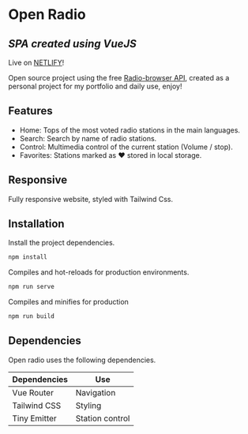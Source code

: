 # Open Radio
## _SPA created using VueJS_

Live on [NETLIFY](https://open-radio.netlify.app/)!

Open source project using the free [Radio-browser API](https://www.radio-browser.info/), created as a personal project for my portfolio and daily use, enjoy!

## Features

- Home: Tops of the most voted radio stations in the main languages.
- Search: Search by name of radio stations.
- Control: Multimedia control of the current station (Volume / stop).
- Favorites: Stations marked as ❤️ stored in local storage.

## Responsive

Fully responsive website, styled with Tailwind Css.


## Installation

Install the project dependencies.

```sh
npm install
```
Compiles and hot-reloads for production environments. 

```sh
npm run serve
```
Compiles and minifies for production

```sh
npm run build
```
## Dependencies

Open radio uses the following dependencies.

| Dependencies | Use 
| ------ | ------ 
| Vue Router | Navigation 
| Tailwind CSS | Styling
| Tiny Emitter | Station control

